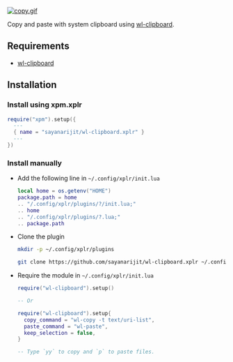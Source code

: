 [![copy.gif](https://s3.gifyu.com/images/copy.gif)](https://gifyu.com/image/tBwL)

Copy and paste with system clipboard using
[wl-clipboard](https://github.com/bugaevc/wl-clipboard).

## Requirements

- [wl-clipboard](https://github.com/bugaevc/wl-clipboard)

## Installation

### Install using xpm.xplr

```lua
require("xpm").setup({
  ---
  { name = "sayanarijit/wl-clipboard.xplr" }
  ---
})
```

### Install manually

- Add the following line in `~/.config/xplr/init.lua`

  ```lua
  local home = os.getenv("HOME")
  package.path = home
  .. "/.config/xplr/plugins/?/init.lua;"
  .. home
  .. "/.config/xplr/plugins/?.lua;"
  .. package.path
  ```

- Clone the plugin

  ```bash
  mkdir -p ~/.config/xplr/plugins

  git clone https://github.com/sayanarijit/wl-clipboard.xplr ~/.config/xplr/plugins/wl-clipboard
  ```

- Require the module in `~/.config/xplr/init.lua`

  ```lua
  require("wl-clipboard").setup()

  -- Or

  require("wl-clipboard").setup{
    copy_command = "wl-copy -t text/uri-list",
    paste_command = "wl-paste",
    keep_selection = false,
  }

  -- Type `yy` to copy and `p` to paste files.
  ```

